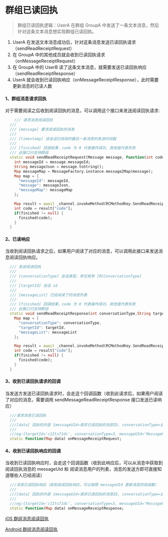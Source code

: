 # 群组已读回执


> 群组已读回执逻辑：UserA 在群组 GroupA 中发送了一条文本消息，然后针对这条文本消息想实现群组已读回执。
1. UserA 在发送文本消息成功后，针对这条消息发送已读回执请求（sendReadReceiptRequest）
2. 在 GroupA 中的其他成员就会收到已读回执请求（onMessageReceiptRequest）
3. 在 GroupA 中的 UserB 读了这条文本消息，就需要发送已读回执响应（sendReadReceiptResponse）
4. UserA 就会收到已读回执响应（onMessageReceiptResponse），此时需要更新消息的已读人数



#### 1、群组消息请求回执

对于需要阅读之后收到阅读回执的消息，可以调用这个接口来发送阅读回执请求:

```dart
	/// 请求消息阅读回执
  /// 
  /// [message] 要求阅读回执的消息
  /// 
  /// [timestamp] 该会话已阅读的最后一条消息的发送时间戳
  /// 
  /// [finished] 回调结果，code 为 0 代表操作成功，其他值代表失败
  /// 此接口只支持群组
  static void sendReadReceiptRequest(Message message, Function(int code) finished) async {
    int messageId = message.messageId;
    String messageJson = message.toString();
    Map messageMap = MessageFactory.instance.message2Map(message);
    Map map = {
      "messageId": messageId,
      "message": messageJson,
      "messageMap": messageMap
    };

    Map result = await _channel.invokeMethod(RCMethodKey.SendReadReceiptRequest,map);
    int code = result["code"];
    if(finished != null) {
      finished(code);
    }
  }
```


#### 2、已读响应

当收到阅读回执请求之后，如果用户阅读了对应的消息，可以调用此接口来发送消息阅读回执响应。

```dart
  /// 发送阅读回执
  /// 
  /// [conversationType] 会话类型，参见枚举 [RCConversationType]
  /// 
  /// [targetId] 会话 id
  /// 
  /// [messageList] 已经阅读了的消息列表
  /// 
  /// [finished] 回调结果，code 为 0 代表操作成功，其他值代表失败
  /// 此接口只支持群组
  static void sendReadReceiptResponse(int conversationType,String targetId,List messageList,  Function(int code) finished) async {
    Map map = {
      "conversationType": conversationType,
      "targetId": targetId,
      "messageList": messageList
    };

    Map result = await _channel.invokeMethod(RCMethodKey.SendReadReceiptResponse,map);
    int code = result["code"];
    if(finished != null) {
      finished(code);
    }
  }
```


#### 3、收到已读回执请求的回调

当发送方发送已读回执请求时，会走这个回调函数（收到此请求后，如果用户阅读了对应的消息，需要调用 sendMessageReadReceiptResponse 接口发送已读响应）

```dart
  ///请求消息已读回执
  ///
  ///[data] 回执的内容 {messageUId=请求已读回执的消息ID, conversationType=会话类型, targetId=会话的targetId}
  ///
  ///eg:{targetId='c1Its71dc', conversationType=3, messageUId='MessageUId'}
  static Function(Map data) onMessageReceiptRequest;
```



#### 4、收到已读回执响应的回调

当收到已读回执响应时，会走这个回调函数（收到此响应后，可以从消息中获取到阅读回执消息的 messageUId 和 阅读消息用户的列表，消息的发送方即可直接知道哪些人已经阅读）


```dart
  ///消息已读回执响应（收到阅读回执响应，可以按照 messageUId 更新消息的阅读数）
  ///
  ///[data] 回执的内容 {messageUId=请求已读回执的消息ID, conversationType=会话类型, targetId=会话的targetId, userIdList=已读userId列表}
  ///
  ///eg:{targetId='c1Its71dc', conversationType=3, messageUId='MessageUId', readerList=['userId1', 'userId2']}
  static Function(Map data) onMessageReceiptResponse;
```





[iOS 群组消息阅读回执](https://docs.rongcloud.cn/im/imlib/ios/functions/readreceipt-group/)

[Android 群组消息阅读回执](https://docs.rongcloud.cn/im/imlib/android/functions/readreceipt-group/)